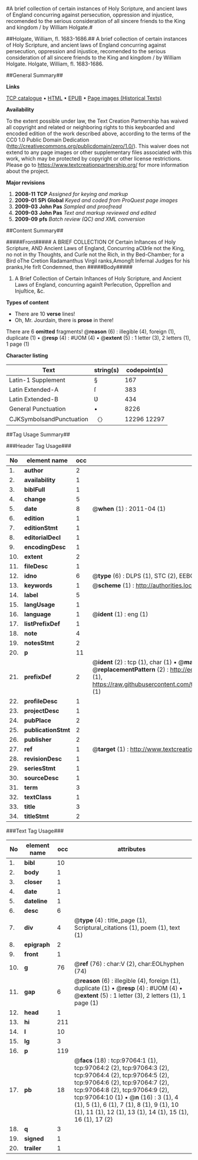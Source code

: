 #A brief collection of certain instances of Holy Scripture, and ancient laws of England concurring against persecution, oppression and injustice, recomended to the serious consideration of all sincere friends to the King and kingdom / by William Holgate.#

##Holgate, William, fl. 1683-1686.##
A brief collection of certain instances of Holy Scripture, and ancient laws of England concurring against persecution, oppression and injustice, recomended to the serious consideration of all sincere friends to the King and kingdom / by William Holgate.
Holgate, William, fl. 1683-1686.

##General Summary##

**Links**

[TCP catalogue](http://www.ota.ox.ac.uk/tcp/)  • 
[HTML](http://tei.it.ox.ac.uk/tcp/Texts-HTML/free/A44/A44149.html)  • 
[EPUB](http://tei.it.ox.ac.uk/tcp/Texts-EPUB/free/A44/A44149.epub) • 
[Page images (Historical Texts)](https://historicaltexts.jisc.ac.uk/eebo-13065065e)

**Availability**

To the extent possible under law, the Text Creation Partnership has waived all copyright and related or neighboring rights to this keyboarded and encoded edition of the work described above, according to the terms of the CC0 1.0 Public Domain Dedication (http://creativecommons.org/publicdomain/zero/1.0/). This waiver does not extend to any page images or other supplementary files associated with this work, which may be protected by copyright or other license restrictions. Please go to https://www.textcreationpartnership.org/ for more information about the project.

**Major revisions**

1. __2008-11__ __TCP__ *Assigned for keying and markup*
1. __2009-01__ __SPi Global__ *Keyed and coded from ProQuest page images*
1. __2009-03__ __John Pas__ *Sampled and proofread*
1. __2009-03__ __John Pas__ *Text and markup reviewed and edited*
1. __2009-09__ __pfs__ *Batch review (QC) and XML conversion*

##Content Summary##

#####Front#####
A BRIEF COLLECTION Of Certain Inſtances of Holy Scripture, AND Ancient Laws of England, Concurring aCƲrſe not the King, no not in thy Thoughts, and Curſe not the Rich, in thy Bed-Chamber; for a Bird oThe Cretion Radamanthus Virgil ranks,Amongſt Infernal Judges for his pranks,He firſt Condemned, then
#####Body#####

1. A Brief Collection of Certain Inſtances of Holy Scripture, and Ancient Laws of England, concurring againſt Perſecution, Oppreſſion and Injuſtice, &c.

**Types of content**

  * There are 10 **verse** lines!
  * Oh, Mr. Jourdain, there is **prose** in there!

There are 6 **omitted** fragments! 
 @__reason__ (6) : illegible (4), foreign (1), duplicate (1)  •  @__resp__ (4) : #UOM (4)  •  @__extent__ (5) : 1 letter (3), 2 letters (1), 1 page (1)

**Character listing**


|Text|string(s)|codepoint(s)|
|---|---|---|
|Latin-1 Supplement|§|167|
|Latin Extended-A|ſ|383|
|Latin Extended-B|Ʋ|434|
|General Punctuation|•|8226|
|CJKSymbolsandPunctuation|〈〉|12296 12297|

##Tag Usage Summary##

###Header Tag Usage###

|No|element name|occ|attributes|
|---|---|---|---|
|1.|__author__|2||
|2.|__availability__|1||
|3.|__biblFull__|1||
|4.|__change__|5||
|5.|__date__|8| @__when__ (1) : 2011-04 (1)|
|6.|__edition__|1||
|7.|__editionStmt__|1||
|8.|__editorialDecl__|1||
|9.|__encodingDesc__|1||
|10.|__extent__|2||
|11.|__fileDesc__|1||
|12.|__idno__|6| @__type__ (6) : DLPS (1), STC (2), EEBO-CITATION (1), OCLC (1), VID (1)|
|13.|__keywords__|1| @__scheme__ (1) : http://authorities.loc.gov/ (1)|
|14.|__label__|5||
|15.|__langUsage__|1||
|16.|__language__|1| @__ident__ (1) : eng (1)|
|17.|__listPrefixDef__|1||
|18.|__note__|4||
|19.|__notesStmt__|2||
|20.|__p__|11||
|21.|__prefixDef__|2| @__ident__ (2) : tcp (1), char (1)  •  @__matchPattern__ (2) : ([0-9\-]+):([0-9IVX]+) (1), (.+) (1)  •  @__replacementPattern__ (2) : http://eebo.chadwyck.com/downloadtiff?vid=$1&page=$2 (1), https://raw.githubusercontent.com/textcreationpartnership/Texts/master/tcpchars.xml#$1 (1)|
|22.|__profileDesc__|1||
|23.|__projectDesc__|1||
|24.|__pubPlace__|2||
|25.|__publicationStmt__|2||
|26.|__publisher__|2||
|27.|__ref__|1| @__target__ (1) : http://www.textcreationpartnership.org/docs/. (1)|
|28.|__revisionDesc__|1||
|29.|__seriesStmt__|1||
|30.|__sourceDesc__|1||
|31.|__term__|3||
|32.|__textClass__|1||
|33.|__title__|3||
|34.|__titleStmt__|2||


###Text Tag Usage###

|No|element name|occ|attributes|
|---|---|---|---|
|1.|__bibl__|10||
|2.|__body__|1||
|3.|__closer__|1||
|4.|__date__|1||
|5.|__dateline__|1||
|6.|__desc__|6||
|7.|__div__|4| @__type__ (4) : title_page (1), Scriptural_citations (1), poem (1), text (1)|
|8.|__epigraph__|2||
|9.|__front__|1||
|10.|__g__|76| @__ref__ (76) : char:V (2), char:EOLhyphen (74)|
|11.|__gap__|6| @__reason__ (6) : illegible (4), foreign (1), duplicate (1)  •  @__resp__ (4) : #UOM (4)  •  @__extent__ (5) : 1 letter (3), 2 letters (1), 1 page (1)|
|12.|__head__|1||
|13.|__hi__|211||
|14.|__l__|10||
|15.|__lg__|3||
|16.|__p__|119||
|17.|__pb__|18| @__facs__ (18) : tcp:97064:1 (1), tcp:97064:2 (2), tcp:97064:3 (2), tcp:97064:4 (2), tcp:97064:5 (2), tcp:97064:6 (2), tcp:97064:7 (2), tcp:97064:8 (2), tcp:97064:9 (2), tcp:97064:10 (1)  •  @__n__ (16) : 3 (1), 4 (1), 5 (1), 6 (1), 7 (1), 8 (1), 9 (1), 10 (1), 11 (1), 12 (1), 13 (1), 14 (1), 15 (1), 16 (1), 17 (2)|
|18.|__q__|3||
|19.|__signed__|1||
|20.|__trailer__|1||
